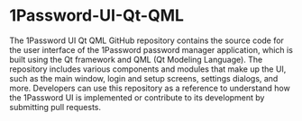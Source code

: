 # 1Password-UI-Qt-QML
The 1Password UI Qt QML GitHub repository contains the source code for the user interface of the 1Password password manager application, which is built using the Qt framework and QML (Qt Modeling Language). The repository includes various components and modules that make up the UI, such as the main window, login and setup screens, settings dialogs, and more. Developers can use this repository as a reference to understand how the 1Password UI is implemented or contribute to its development by submitting pull requests.
